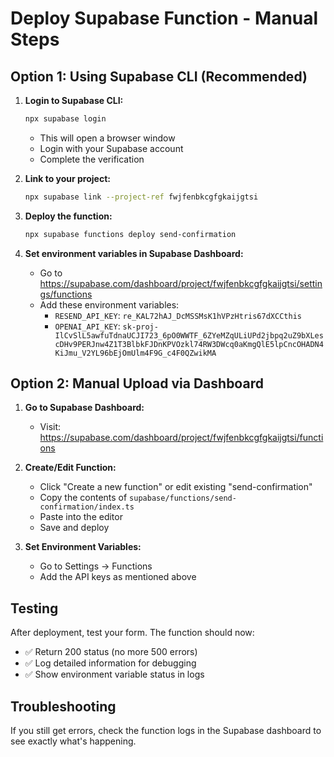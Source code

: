 # Deploy Supabase Function - Manual Steps

## Option 1: Using Supabase CLI (Recommended)

1. **Login to Supabase CLI:**
   ```bash
   npx supabase login
   ```
   - This will open a browser window
   - Login with your Supabase account
   - Complete the verification

2. **Link to your project:**
   ```bash
   npx supabase link --project-ref fwjfenbkcgfgkaijgtsi
   ```

3. **Deploy the function:**
   ```bash
   npx supabase functions deploy send-confirmation
   ```

4. **Set environment variables in Supabase Dashboard:**
   - Go to https://supabase.com/dashboard/project/fwjfenbkcgfgkaijgtsi/settings/functions
   - Add these environment variables:
     - `RESEND_API_KEY`: `re_KAL72hAJ_DcMSSMsK1hVPzHtris67dXCCthis`
     - `OPENAI_API_KEY`: `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`

## Option 2: Manual Upload via Dashboard

1. **Go to Supabase Dashboard:**
   - Visit: https://supabase.com/dashboard/project/fwjfenbkcgfgkaijgtsi/functions

2. **Create/Edit Function:**
   - Click "Create a new function" or edit existing "send-confirmation"
   - Copy the contents of `supabase/functions/send-confirmation/index.ts`
   - Paste into the editor
   - Save and deploy

3. **Set Environment Variables:**
   - Go to Settings → Functions
   - Add the API keys as mentioned above

## Testing

After deployment, test your form. The function should now:
- ✅ Return 200 status (no more 500 errors)
- ✅ Log detailed information for debugging
- ✅ Show environment variable status in logs

## Troubleshooting

If you still get errors, check the function logs in the Supabase dashboard to see exactly what's happening.